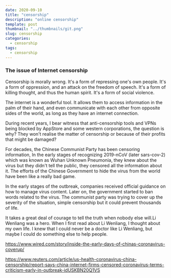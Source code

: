 ```yaml
---
date: 2020-09-10
title: "censorship"
description: "online censorship"
template: post
thumbnail: "../thumbnails/git.png"
slug: censorship
categories:
  - censorship
tags:
  - censorship
---
```


### The issue of Internet censorship

Censorship is morally wrong. It's a form of repressing one's own people.
It's a form of oppression, and an attack on the freedom of speech.
It's a form of killing thought, and thus the human spirit.
It's a form of social violence.

The internet is a wonderful tool. It allows them to access information in the palm of their hand, and even communicate with each other from opposite sides of the world, as long as they have an internet connection.

During recent years, I bear witness that anti-censorship tools and VPNs being blocked by AppStore and some western corporations, the question is why? They won't realise the matter of censorship or because of their profits that might be damaged?

For decades, the Chinese Communist Party has been censoring information, In the early stages of recognizing 2019-nCoV (later sars-cov-2) which was known as Wuhan Unknown Pneumonia, they knew about the virus but they didn't tell the public, they censored all the information about it. The efforts of the Chinese Government to hide the virus from the world have been like a really bad game.

In the early stages of the outbreak, companies received official guidance on how to manage virus content. Later on, the government started to ban words related to the virus. The communist party was trying to cover up the severity of the situation, simple censorship but it could prevent thousands of life.

It takes a great deal of courage to tell the truth when nobody else will.Li Wenliang was a hero. When I first read about Li Wenliang, I thought about my own life. I knew that I could never be a doctor like Li Wenliang, but maybe I could do something else to help people.

https://www.wired.com/story/inside-the-early-days-of-chinas-coronavirus-coverup/

https://www.reuters.com/article/us-health-coronavirus-china-censorship/report-says-china-internet-firms-censored-coronavirus-terms-criticism-early-in-outbreak-idUSKBN20Q1VS

